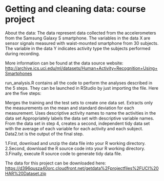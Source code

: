 # Getting and cleaning data: course project

About the data:
The data represent data collected from the accelerometers from the Samsung Galaxy S smartphone. The variables in the data X are sensor signals measured with waist-mounted smartphone from 30 subjects. The variable in the data Y indicates activity type the subjects performed during recording.

More information can be found at the data source website: http://archive.ics.uci.edu/ml/datasets/Human+Activity+Recognition+Using+Smartphones


run_analysis.R contains all the code to perform the analyses described in the 5 steps. They can be launched in RStudio by just importing the file. Here are the five steps:

Merges the training and the test sets to create one data set.
Extracts only the measurements on the mean and standard deviation for each measurement.
Uses descriptive activity names to name the activities in the data set
Appropriately labels the data set with descriptive variable names.
From the data set in step 4, creates a second, independent tidy data set with the average of each variable for each activity and each subject.
Data2.txt is the output of the final step.


 1.First, download and unzip the data file into your R working directory.
 2.Second, download the R source code into your R working directory.
 3.Finally, execute R source code to generate tidy data file.

 The data for this project can be downloaded here:
https://d396qusza40orc.cloudfront.net/getdata%2Fprojectfiles%2FUCI%20HAR%20Dataset.zip
